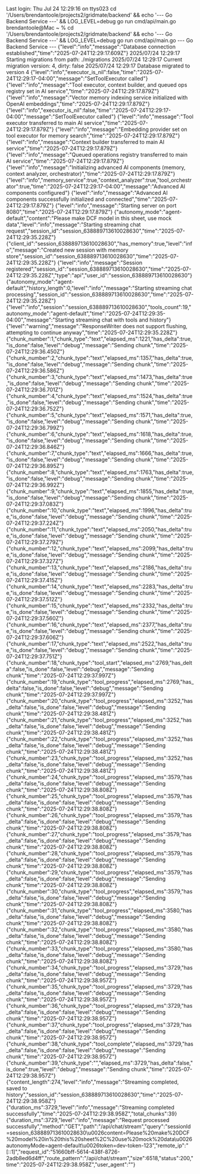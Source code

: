 Last login: Thu Jul 24 12:29:16 on ttys023
cd '/Users/brendantoole/projects2/gridmate/backend' && echo '--- Go Backend Service ---' && LOG_LEVEL=debug go run cmd/api/main.go
brendantoole@Mac ~ % cd '/Users/brendantoole/projects2/gridmate/backend' && echo '--- Go Backend Service ---' && LOG_LEVEL=debug go run cmd/api/main.go
--- Go Backend Service ---
{"level":"info","message":"Database connection established","time":"2025-07-24T12:29:17.609Z"}
2025/07/24 12:29:17 Starting migrations from path: ./migrations
2025/07/24 12:29:17 Current migration version: 4, dirty: false
2025/07/24 12:29:17 Database migrated to version 4
{"level":"info","executor_is_nil":false,"time":"2025-07-24T12:29:17-04:00","message":"SetToolExecutor called"}
{"level":"info","message":"Tool executor, context builder, and queued ops registry set in AI service","time":"2025-07-24T12:29:17.879Z"}
{"level":"info","message":"Vector memory indexing service initialized with OpenAI embeddings","time":"2025-07-24T12:29:17.879Z"}
{"level":"info","executor_is_nil":false,"time":"2025-07-24T12:29:17-04:00","message":"SetToolExecutor called"}
{"level":"info","message":"Tool executor transferred to main AI service","time":"2025-07-24T12:29:17.879Z"}
{"level":"info","message":"Embedding provider set on tool executor for memory search","time":"2025-07-24T12:29:17.879Z"}
{"level":"info","message":"Context builder transferred to main AI service","time":"2025-07-24T12:29:17.879Z"}
{"level":"info","message":"Queued operations registry transferred to main AI service","time":"2025-07-24T12:29:17.879Z"}
{"level":"info","message":"Initializing advanced AI components (memory, context analyzer, orchestrator)","time":"2025-07-24T12:29:17.879Z"}
{"level":"info","memory_service":true,"context_analyzer":true,"tool_orchestrator":true,"time":"2025-07-24T12:29:17-04:00","message":"Advanced AI components configured"}
{"level":"info","message":"Advanced AI components successfully initialized and connected","time":"2025-07-24T12:29:17.879Z"}
{"level":"info","message":"Starting server on port 8080","time":"2025-07-24T12:29:17.879Z"}
{"autonomy_mode":"agent-default","content":"Please make DCF model in this sheet, use mock data","level":"info","message":"Starting streaming chat request","session_id":"session_638889713610028630","time":"2025-07-24T12:29:35.228Z"}
{"client_id":"session_638889713610028630","has_memory":true,"level":"info","message":"Created new session with memory store","session_id":"session_638889713610028630","time":"2025-07-24T12:29:35.228Z"}
{"level":"info","message":"Session registered","session_id":"session_638889713610028630","time":"2025-07-24T12:29:35.228Z","type":"api","user_id":"session_638889713610028630"}
{"autonomy_mode":"agent-default","history_length":0,"level":"info","message":"Starting streaming chat processing","session_id":"session_638889713610028630","time":"2025-07-24T12:29:35.228Z"}
{"level":"info","session":"session_638889713610028630","tools_count":19,"autonomy_mode":"agent-default","time":"2025-07-24T12:29:35-04:00","message":"Starting streaming chat with tools and history"}
{"level":"warning","message":"ResponseWriter does not support flushing, attempting to continue anyway","time":"2025-07-24T12:29:35.228Z"}
{"chunk_number":1,"chunk_type":"text","elapsed_ms":1221,"has_delta":true,"is_done":false,"level":"debug","message":"Sending chunk","time":"2025-07-24T12:29:36.450Z"}
{"chunk_number":2,"chunk_type":"text","elapsed_ms":1357,"has_delta":true,"is_done":false,"level":"debug","message":"Sending chunk","time":"2025-07-24T12:29:36.586Z"}
{"chunk_number":3,"chunk_type":"text","elapsed_ms":1473,"has_delta":true,"is_done":false,"level":"debug","message":"Sending chunk","time":"2025-07-24T12:29:36.701Z"}
{"chunk_number":4,"chunk_type":"text","elapsed_ms":1524,"has_delta":true,"is_done":false,"level":"debug","message":"Sending chunk","time":"2025-07-24T12:29:36.752Z"}
{"chunk_number":5,"chunk_type":"text","elapsed_ms":1571,"has_delta":true,"is_done":false,"level":"debug","message":"Sending chunk","time":"2025-07-24T12:29:36.799Z"}
{"chunk_number":6,"chunk_type":"text","elapsed_ms":1618,"has_delta":true,"is_done":false,"level":"debug","message":"Sending chunk","time":"2025-07-24T12:29:36.846Z"}
{"chunk_number":7,"chunk_type":"text","elapsed_ms":1666,"has_delta":true,"is_done":false,"level":"debug","message":"Sending chunk","time":"2025-07-24T12:29:36.895Z"}
{"chunk_number":8,"chunk_type":"text","elapsed_ms":1763,"has_delta":true,"is_done":false,"level":"debug","message":"Sending chunk","time":"2025-07-24T12:29:36.992Z"}
{"chunk_number":9,"chunk_type":"text","elapsed_ms":1855,"has_delta":true,"is_done":false,"level":"debug","message":"Sending chunk","time":"2025-07-24T12:29:37.083Z"}
{"chunk_number":10,"chunk_type":"text","elapsed_ms":1996,"has_delta":true,"is_done":false,"level":"debug","message":"Sending chunk","time":"2025-07-24T12:29:37.224Z"}
{"chunk_number":11,"chunk_type":"text","elapsed_ms":2050,"has_delta":true,"is_done":false,"level":"debug","message":"Sending chunk","time":"2025-07-24T12:29:37.279Z"}
{"chunk_number":12,"chunk_type":"text","elapsed_ms":2099,"has_delta":true,"is_done":false,"level":"debug","message":"Sending chunk","time":"2025-07-24T12:29:37.327Z"}
{"chunk_number":13,"chunk_type":"text","elapsed_ms":2186,"has_delta":true,"is_done":false,"level":"debug","message":"Sending chunk","time":"2025-07-24T12:29:37.415Z"}
{"chunk_number":14,"chunk_type":"text","elapsed_ms":2283,"has_delta":true,"is_done":false,"level":"debug","message":"Sending chunk","time":"2025-07-24T12:29:37.512Z"}
{"chunk_number":15,"chunk_type":"text","elapsed_ms":2332,"has_delta":true,"is_done":false,"level":"debug","message":"Sending chunk","time":"2025-07-24T12:29:37.560Z"}
{"chunk_number":16,"chunk_type":"text","elapsed_ms":2377,"has_delta":true,"is_done":false,"level":"debug","message":"Sending chunk","time":"2025-07-24T12:29:37.606Z"}
{"chunk_number":17,"chunk_type":"text","elapsed_ms":2522,"has_delta":true,"is_done":false,"level":"debug","message":"Sending chunk","time":"2025-07-24T12:29:37.751Z"}
{"chunk_number":18,"chunk_type":"tool_start","elapsed_ms":2769,"has_delta":false,"is_done":false,"level":"debug","message":"Sending chunk","time":"2025-07-24T12:29:37.997Z"}
{"chunk_number":19,"chunk_type":"tool_progress","elapsed_ms":2769,"has_delta":false,"is_done":false,"level":"debug","message":"Sending chunk","time":"2025-07-24T12:29:37.997Z"}
{"chunk_number":20,"chunk_type":"tool_progress","elapsed_ms":3252,"has_delta":false,"is_done":false,"level":"debug","message":"Sending chunk","time":"2025-07-24T12:29:38.481Z"}
{"chunk_number":21,"chunk_type":"tool_progress","elapsed_ms":3252,"has_delta":false,"is_done":false,"level":"debug","message":"Sending chunk","time":"2025-07-24T12:29:38.481Z"}
{"chunk_number":22,"chunk_type":"tool_progress","elapsed_ms":3252,"has_delta":false,"is_done":false,"level":"debug","message":"Sending chunk","time":"2025-07-24T12:29:38.481Z"}
{"chunk_number":23,"chunk_type":"tool_progress","elapsed_ms":3252,"has_delta":false,"is_done":false,"level":"debug","message":"Sending chunk","time":"2025-07-24T12:29:38.481Z"}
{"chunk_number":24,"chunk_type":"tool_progress","elapsed_ms":3579,"has_delta":false,"is_done":false,"level":"debug","message":"Sending chunk","time":"2025-07-24T12:29:38.808Z"}
{"chunk_number":25,"chunk_type":"tool_progress","elapsed_ms":3579,"has_delta":false,"is_done":false,"level":"debug","message":"Sending chunk","time":"2025-07-24T12:29:38.808Z"}
{"chunk_number":26,"chunk_type":"tool_progress","elapsed_ms":3579,"has_delta":false,"is_done":false,"level":"debug","message":"Sending chunk","time":"2025-07-24T12:29:38.808Z"}
{"chunk_number":27,"chunk_type":"tool_progress","elapsed_ms":3579,"has_delta":false,"is_done":false,"level":"debug","message":"Sending chunk","time":"2025-07-24T12:29:38.808Z"}
{"chunk_number":28,"chunk_type":"tool_progress","elapsed_ms":3579,"has_delta":false,"is_done":false,"level":"debug","message":"Sending chunk","time":"2025-07-24T12:29:38.808Z"}
{"chunk_number":29,"chunk_type":"tool_progress","elapsed_ms":3579,"has_delta":false,"is_done":false,"level":"debug","message":"Sending chunk","time":"2025-07-24T12:29:38.808Z"}
{"chunk_number":30,"chunk_type":"tool_progress","elapsed_ms":3579,"has_delta":false,"is_done":false,"level":"debug","message":"Sending chunk","time":"2025-07-24T12:29:38.808Z"}
{"chunk_number":31,"chunk_type":"tool_progress","elapsed_ms":3580,"has_delta":false,"is_done":false,"level":"debug","message":"Sending chunk","time":"2025-07-24T12:29:38.808Z"}
{"chunk_number":32,"chunk_type":"tool_progress","elapsed_ms":3580,"has_delta":false,"is_done":false,"level":"debug","message":"Sending chunk","time":"2025-07-24T12:29:38.808Z"}
{"chunk_number":33,"chunk_type":"tool_progress","elapsed_ms":3580,"has_delta":false,"is_done":false,"level":"debug","message":"Sending chunk","time":"2025-07-24T12:29:38.808Z"}
{"chunk_number":34,"chunk_type":"tool_progress","elapsed_ms":3729,"has_delta":false,"is_done":false,"level":"debug","message":"Sending chunk","time":"2025-07-24T12:29:38.957Z"}
{"chunk_number":35,"chunk_type":"tool_progress","elapsed_ms":3729,"has_delta":false,"is_done":false,"level":"debug","message":"Sending chunk","time":"2025-07-24T12:29:38.957Z"}
{"chunk_number":36,"chunk_type":"tool_progress","elapsed_ms":3729,"has_delta":false,"is_done":false,"level":"debug","message":"Sending chunk","time":"2025-07-24T12:29:38.957Z"}
{"chunk_number":37,"chunk_type":"tool_progress","elapsed_ms":3729,"has_delta":false,"is_done":false,"level":"debug","message":"Sending chunk","time":"2025-07-24T12:29:38.957Z"}
{"chunk_number":38,"chunk_type":"tool_complete","elapsed_ms":3729,"has_delta":false,"is_done":false,"level":"debug","message":"Sending chunk","time":"2025-07-24T12:29:38.957Z"}
{"chunk_number":39,"chunk_type":"","elapsed_ms":3729,"has_delta":false,"is_done":true,"level":"debug","message":"Sending chunk","time":"2025-07-24T12:29:38.957Z"}
{"content_length":274,"level":"info","message":"Streaming completed, saved to history","session_id":"session_638889713610028630","time":"2025-07-24T12:29:38.958Z"}
{"duration_ms":3729,"level":"info","message":"Streaming completed successfully","time":"2025-07-24T12:29:38.958Z","total_chunks":39}
{"duration_ms":3729,"level":"info","message":"Request processed successfully","method":"GET","path":"/api/chat/stream","query":"sessionId=session_638889713610028630\u0026content=Please%20make%20DCF%20model%20in%20this%20sheet%2C%20use%20mock%20data\u0026autonomyMode=agent-default\u0026token=dev-token-123","remote_ip":"[::1]","request_id":"51660bff-5614-438f-8726-2adb8ed6d4ff","route_pattern":"/api/chat/stream","size":6518,"status":200,"time":"2025-07-24T12:29:38.958Z","user_agent":""}

